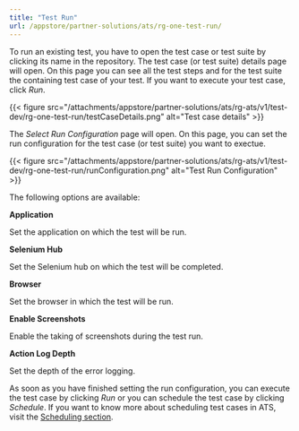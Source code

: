 ```yaml
---
title: "Test Run"
url: /appstore/partner-solutions/ats/rg-one-test-run/
---
```


To run an existing test, you have to open the test case or test suite by clicking its name in the repository.
The test case (or test suite) details page will open. On this page you can see all the test steps and for the test suite the containing test case of your test. If you want to execute your test case, click *Run*.

{{< figure src="/attachments/appstore/partner-solutions/ats/rg-ats/v1/test-dev/rg-one-test-run/testCaseDetails.png" alt="Test case details" >}}

The *Select Run Configuration* page will open. On this page, you can set the run configuration for the test case (or test suite) you want to exectue.

{{< figure src="/attachments/appstore/partner-solutions/ats/rg-ats/v1/test-dev/rg-one-test-run/runConfiguration.png" alt="Test Run Configuration" >}}

The following options are available:

**Application**

Set the application on which the test will be run.

**Selenium Hub**

Set the Selenium hub on which the test will be completed.

**Browser**

Set the browser in which the test will be run.

**Enable Screenshots**

Enable the taking of screenshots during the test run.

**Action Log Depth**

Set the depth of the error logging.

As soon as you have finished setting the run configuration, you can execute the test case by clicking *Run* or you can schedule the test case by clicking *Schedule*. If you want to know more about scheduling test cases in ATS, visit the [Scheduling section](/appstore/partner-solutions/ats/rg-one-scheduling/).

